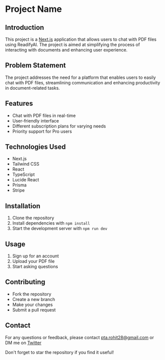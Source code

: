 # Project Name

## Introduction
This project is a [Next.js](https://nextjs.org/) application that allows users to chat with PDF files using ReadifyAI. The project is aimed at simplifying the process of interacting with documents and enhancing user experience.

## Problem Statement
The project addresses the need for a platform that enables users to easily chat with PDF files, streamlining communication and enhancing productivity in document-related tasks.

## Features
- Chat with PDF files in real-time
- User-friendly interface
- Different subscription plans for varying needs
- Priority support for Pro users

## Technologies Used
- Next.js
- Tailwind CSS
- React
- TypeScript
- Lucide React
- Prisma
- Stripe

## Installation
1. Clone the repository
2. Install dependencies with `npm install`
3. Start the development server with `npm run dev`

## Usage
1. Sign up for an account
2. Upload your PDF file
3. Start asking questions

## Contributing
- Fork the repository
- Create a new branch
- Make your changes
- Submit a pull request

## Contact
For any questions or feedback, please contact [pta.rohit28@gmail.com](mailto:pta.rohit28@gmail.com) or DM me on [Twitter](https://twitter.com/whyrohitwhy)

Don't forget to star the repository if you find it useful!
